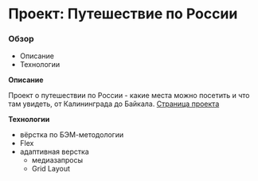 # Проект: Путешествие по России

### Обзор
* Описание
* Технологии

**Описание**

Проект о путешествии по России - какие места можно посетить и что там увидеть, от Калининграда до Байкала.
[Страница проекта](https://dorkemk.github.io/russian-travel/index.html)

**Технологии**
* вёрстка по БЭМ-методологии
* Flex
* адаптивная верстка
  * медиазапросы
  * Grid Layout
